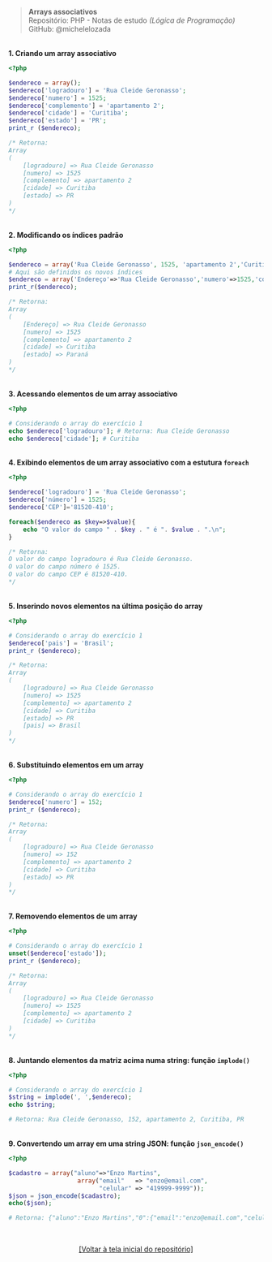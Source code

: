 > **Arrays associativos**     
> Repositório: PHP - Notas de estudo *(Lógica de Programação)*        
> GitHub: @michelelozada
&nbsp;
     
&nbsp;     
**1. Criando um array associativo**
```php  
<?php   

$endereco = array();
$endereco['logradouro'] = 'Rua Cleide Geronasso';
$endereco['numero'] = 1525;
$endereco['complemento'] = 'apartamento 2';
$endereco['cidade'] = 'Curitiba';
$endereco['estado'] = 'PR';
print_r ($endereco);

/* Retorna:
Array
(
    [logradouro] => Rua Cleide Geronasso
    [numero] => 1525
    [complemento] => apartamento 2
    [cidade] => Curitiba
    [estado] => PR
)
*/
```
&nbsp;
&nbsp;   
**2. Modificando os índices padrão**  
```php  
<?php   

$endereco = array('Rua Cleide Geronasso', 1525, 'apartamento 2','Curitiba','Paraná');
# Aqui são definidos os novos índices
$endereco = array('Endereço'=>'Rua Cleide Geronasso','numero'=>1525,'complemento'=>'apartamento 2','cidade'=>'Curitiba','estado'=>'Paraná');
print_r($endereco);

/* Retorna:
Array
(
    [Endereço] => Rua Cleide Geronasso
    [numero] => 1525
    [complemento] => apartamento 2
    [cidade] => Curitiba
    [estado] => Paraná
)
*/
```
&nbsp;
&nbsp;  
**3. Acessando elementos de um array associativo**  
```php  
<?php   

# Considerando o array do exercício 1
echo $endereco['logradouro']; # Retorna: Rua Cleide Geronasso
echo $endereco['cidade']; # Curitiba
```
&nbsp;
&nbsp;    
**4. Exibindo elementos de um array associativo com a estutura `foreach`**  
```php  
<?php   

$endereco['logradouro'] = 'Rua Cleide Geronasso';
$endereco['número'] = 1525;
$endereco['CEP']='81520-410';

foreach($endereco as $key=>$value){
    echo "O valor do campo " . $key . " é ". $value . ".\n";
}

/* Retorna:
O valor do campo logradouro é Rua Cleide Geronasso.
O valor do campo número é 1525.
O valor do campo CEP é 81520-410.
*/
```
&nbsp;
&nbsp;  
**5. Inserindo novos elementos na última posição do array**
```php  
<?php   

# Considerando o array do exercício 1
$endereco['pais'] = 'Brasil';
print_r ($endereco);

/* Retorna:
Array
(
    [logradouro] => Rua Cleide Geronasso
    [numero] => 1525
    [complemento] => apartamento 2
    [cidade] => Curitiba
    [estado] => PR
    [pais] => Brasil
)
*/
```
&nbsp;
&nbsp;    
**6. Substituindo elementos em um array**  
```php  
<?php   

# Considerando o array do exercício 1
$endereco['numero'] = 152;
print_r ($endereco);

/* Retorna:
Array
(
    [logradouro] => Rua Cleide Geronasso
    [numero] => 152
    [complemento] => apartamento 2
    [cidade] => Curitiba
    [estado] => PR
)
*/
```
&nbsp;
&nbsp;    
**7. Removendo elementos de um array**  
```php  
<?php   

# Considerando o array do exercício 1
unset($endereco['estado']);
print_r ($endereco);

/* Retorna:
Array
(
    [logradouro] => Rua Cleide Geronasso
    [numero] => 1525
    [complemento] => apartamento 2
    [cidade] => Curitiba
)
*/
```
&nbsp;
&nbsp;    
**8. Juntando elementos da matriz acima numa string: função `implode()`**  
```php  
<?php   

# Considerando o array do exercício 1
$string = implode(', ',$endereco); 
echo $string;

# Retorna: Rua Cleide Geronasso, 152, apartamento 2, Curitiba, PR
```
&nbsp;
&nbsp;    
**9. Convertendo um array em uma string JSON: função `json_encode()`**  
```php  
<?php   

$cadastro = array("aluno"=>"Enzo Martins", 
                   array("email"   => "enzo@email.com", 
                         "celular" => "419999-9999")); 
$json = json_encode($cadastro); 
echo($json); 

# Retorna: {"aluno":"Enzo Martins","0":{"email":"enzo@email.com","celular":"419999-9999"}} 
```

&nbsp;

<div align="center">
<a href="https://github.com/michelelozada/PHP-Study-Notes">[Voltar à tela inicial do repositório]</a>
</div>